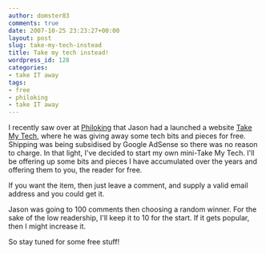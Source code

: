 ```yaml
---
author: domster83
comments: true
date: 2007-10-25 23:23:27+00:00
layout: post
slug: take-my-tech-instead
title: Take my tech instead!
wordpress_id: 128
categories:
- take IT away
tags:
- free
- philoking
- take IT away
---
```


I recently saw over at [Philoking](http://www.philoking.com) that Jason had a launched a website [Take My Tech](http://www.takemytech.com), where he was giving away some tech bits and pieces for free. Shipping was being subsidised by Google AdSense so there was no reason to charge.
In that light, I've decided to start my own mini-Take My Tech. I'll be offering up some bits and pieces I have accumulated over the years and offering them to you, the reader for free.




If you want the item, then just leave a comment, and supply a valid email address and you could get it.




Jason was going to 100 comments then choosing a random winner. For the sake of the low readership, I'll keep it to 10 for the start. If it gets popular, then I might increase it.




So stay tuned for some free stuff!
